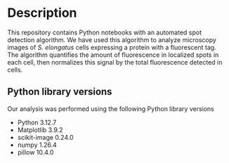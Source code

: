 # Description

This repository contains Python notebooks with an automated spot detection algorithm. We have used this algorithm to analyze microscopy images of *S. elongatus* cells expressing a protein with a fluorescent tag. The algorithm quantifies the amount of fluorescence in localized spots in each cell, then normalizes this signal by the total fluorescence detected in cells.


## Python library versions

Our analysis was performed using the following Python library versions
- Python 3.12.7
- Matplotlib 3.9.2
- scikit-image 0.24.0
- numpy 1.26.4
- pillow 10.4.0
